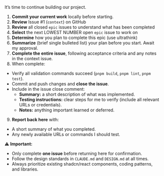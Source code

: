 
It’s time to continue building our project.

1. **Commit your current work** locally before starting.
2. **Review** Issue #1 (`context`) on GitHub
3. **Review** all closed `epic` issues to understand what has been completed
4. **Select** the next LOWEST NUMBER open `epic` issue to work on
5. **Determine** how you plan to complete this epic (use ultrathink)
6. **Summarize** (brief single bulleted list) your plan before you start. Await my approval.
7. **Complete the entire issue**, following acceptance criteria and any notes in the context issue.
8. When complete:
  - Verify all validation commands succeed (`pnpm build`, `pnpm lint`, `pnpm test`).
  - Commit and push changes and **close the issue**.
  - Include in the issue close comment:
    - **Summary:** a short description of what was implemented.
    - **Testing instructions:** clear steps for me to verify (include all relevant URLs or credentials).
    - **Notes:** anything important learned or deferred.

9. **Report back here** with:
  - A short summary of what you completed.
  - Any newly available URLs or commands I should test.

⚠️ **Important:**
- Only complete **one issue** before returning here for confirmation.
- Follow the design standards in `CLAUDE.md` and `DESIGN.md` at all times.
- Always prioritize existing shadcn/react components, coding patterns, and libraries.